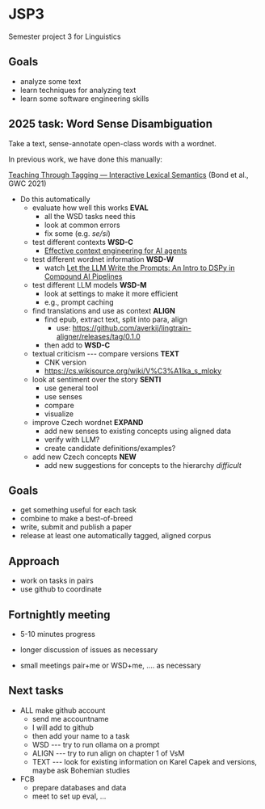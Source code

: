 # JSP3
Semester project 3 for Linguistics

## Goals

* analyze some text
* learn techniques for analyzing text
* learn some software engineering skills


## 2025 task: Word Sense Disambiguation

Take a text, sense-annotate open-class words with a wordnet.

In previous work, we have done this manually:

[Teaching Through Tagging — Interactive Lexical Semantics](https://aclanthology.org/2021.gwc-1.32/) (Bond et al., GWC 2021)

* Do this automatically
  * evaluate how well this works **EVAL** 
    * all the WSD tasks need this
    * look at common errors
	* fix some (e.g. *se/si*)
  * test different contexts **WSD-C**
    * [Effective context engineering for AI agents](https://www.anthropic.com/engineering/effective-context-engineering-for-ai-agents)
  * test different wordnet information **WSD-W**
	* watch [Let the LLM Write the Prompts: An Intro to DSPy in Compound AI Pipelines](https://youtu.be/I9ZtkgYZnOw?si=66uDbpaDWra9TaIj)
  * test different LLM models **WSD-M**
	* look at settings to make it more efficient
	* e.g., prompt caching
  * find translations and use as context **ALIGN**
    * find epub, extract text, split into para, align
	  * use: https://github.com/averkij/lingtrain-aligner/releases/tag/0.1.0
	* then add to **WSD-C**
  * textual criticism --- compare versions **TEXT**
    * CNK version
	* https://cs.wikisource.org/wiki/V%C3%A1lka_s_mloky
  * look at sentiment over the story **SENTI**
    * use general tool
	* use senses
	* compare
	* visualize
  * improve Czech wordnet **EXPAND**
	* add new senses to existing concepts using aligned data
	* verify with LLM?
	* create candidate definitions/examples?
  * add new Czech concepts **NEW**
	* add new suggestions for concepts to the hierarchy *difficult*
	
## Goals
* get something useful for each task
* combine to make a best-of-breed
* write, submit and publish a paper
* release at least one automatically tagged, aligned corpus

## Approach
* work on tasks in pairs
* use github to coordinate

## Fortnightly meeting
* 5-10 minutes progress
* longer discussion of issues as necessary

* small meetings pair+me or WSD+me, .... as necessary

## Next tasks
* ALL make github account
  * send me accountname
  * I will add to github
  * then add your name to a task
  * WSD --- try to run ollama on a prompt
  * ALIGN --- try to run align on chapter 1 of VsM
  * TEXT --- look for existing information on Karel Capek and versions, maybe ask Bohemian studies
* FCB 
  * prepare databases and data
  * meet to set up eval, ...
